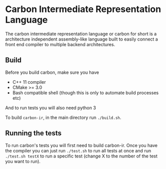 # Carbon Intermediate Representation Language
The carbon intermediate representation language or carbon for short
is a architecture independent assembly-like language built to
easily connect a front end compiler to multiple backend architectures.

## Build
Before you build carbon, make sure you have
- C++ 11 compiler
- CMake >= 3.0
- Bash compatible shell (though this is only to automate build processes etc)

And to run tests you will also need python 3

To build `carbon-ir`, in the main directory run
`./build.sh`.

## Running the tests
To run carbon's tests you will first need to build carbon-ir.
Once you have the compiler you can just run `./test.sh` to run all tests
at once and run `./test.sh testX` to run a specific test (change X to the 
number of the test you want to run).

